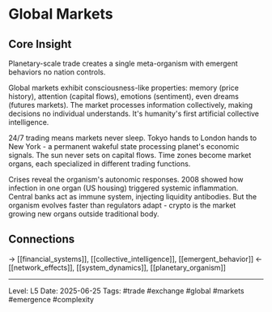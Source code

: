 # Global Markets

## Core Insight
Planetary-scale trade creates a single meta-organism with emergent behaviors no nation controls.

Global markets exhibit consciousness-like properties: memory (price history), attention (capital flows), emotions (sentiment), even dreams (futures markets). The market processes information collectively, making decisions no individual understands. It's humanity's first artificial collective intelligence.

24/7 trading means markets never sleep. Tokyo hands to London hands to New York - a permanent wakeful state processing planet's economic signals. The sun never sets on capital flows. Time zones become market organs, each specialized in different trading functions.

Crises reveal the organism's autonomic responses. 2008 showed how infection in one organ (US housing) triggered systemic inflammation. Central banks act as immune system, injecting liquidity antibodies. But the organism evolves faster than regulators adapt - crypto is the market growing new organs outside traditional body.

## Connections
→ [[financial_systems]], [[collective_intelligence]], [[emergent_behavior]]
← [[network_effects]], [[system_dynamics]], [[planetary_organism]]

---
Level: L5
Date: 2025-06-25
Tags: #trade #exchange #global #markets #emergence #complexity